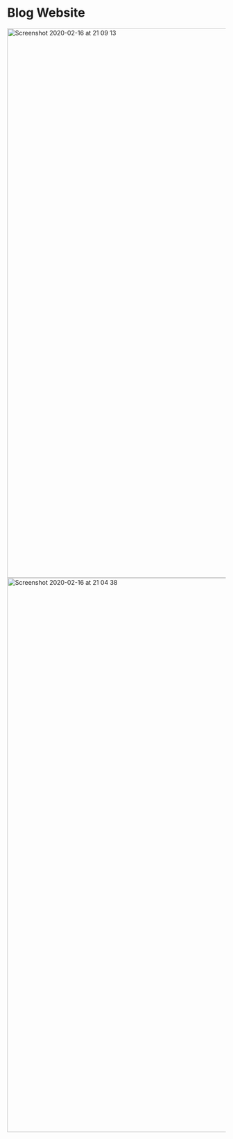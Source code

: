 # Blog Website

<img width="1266" alt="Screenshot 2020-02-16 at 21 09 13" src="https://user-images.githubusercontent.com/58824027/74610688-80c0e400-5106-11ea-83b1-2204294ed238.png">
<img width="1277" alt="Screenshot 2020-02-16 at 21 04 38" src="https://user-images.githubusercontent.com/58824027/74610697-92a28700-5106-11ea-8932-dc2966dc629e.png">
